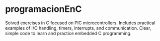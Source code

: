# programacionEnC
Solved exercises in C focused on PIC microcontrollers. Includes practical examples of I/O handling, timers, interrupts, and communication. Clear, simple code to learn and practice embedded C programming.

